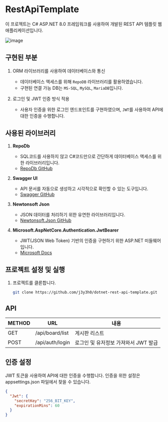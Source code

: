 # RestApiTemplate

이 프로젝트는 C# ASP.NET 8.0 프레임워크를 사용하여 개발된 REST API 템플릿 웹 애플리케이션입니다.

![image](https://github.com/j3y3h0/dotnet-rest-api-template/assets/18677603/c884494d-f1bc-41b4-a3bf-7d9ca8a5eca8)

## 구현된 부분

1. ORM 라이브러리를 사용하여 데이터베이스와 통신

   - 데이터베이스 액세스를 위해 `RepoDB` 라이브러리를 활용하였습니다.
   - 구현된 연결 가능 DB는 `MS-SQL`, `MySQL`, `MariaDB`입니다.

2. 로그인 및 JWT 인증 방식 적용

   - 사용자 인증을 위한 로그인 엔드포인트를 구현하였으며, `JWT`를 사용하여 API에 대한 인증을 수행합니다.

## 사용된 라이브러리

1. **RepoDb**

   - SQL코드를 사용하지 않고 C#코드만으로 간단하게 데이터베이스 액세스를 위한 라이브러리입니다.
   - [RepoDb GitHub](https://github.com/mikependon/RepoDb)

2. **Swagger UI**

   - API 문서를 자동으로 생성하고 시각적으로 확인할 수 있는 도구입니다.
   - [Swagger GitHub](https://github.com/swagger-api/swagger-ui)

3. **Newtonsoft Json**

   - JSON 데이터를 처리하기 위한 유연한 라이브러리입니다.
   - [Newtonsoft.Json GitHub](https://github.com/JamesNK/Newtonsoft.Json)

4. **Microsoft.AspNetCore.Authentication.JwtBearer**
   - JWT(JSON Web Token) 기반의 인증을 구현하기 위한 ASP.NET 미들웨어입니다.
   - [Microsoft Docs](https://docs.microsoft.com/en-us/dotnet/api/microsoft.aspnetcore.authentication.jwtbearer)

## 프로젝트 설정 및 실행

1. 프로젝트를 클론합니다.
   ```bash
   git clone https://github.com/j3y3h0/dotnet-rest-api-template.git
   ```

## API

| METHOD | URL             | 내용                                 |
| ------ | --------------- | ------------------------------------ |
| GET    | /api/board/list | 게시판 리스트                        |
| POST   | /api/auth/login | 로그인 및 유저정보 가져와서 JWT 발급 |

## 인증 설정

JWT 토큰을 사용하여 API에 대한 인증을 수행합니다. 인증을 위한 설정은 appsettings.json 파일에서 찾을 수 있습니다.

```json
{
  "Jwt": {
    "secretKey": "256_BIT_KEY",
    "expirationMins": 60
  }
}
```
